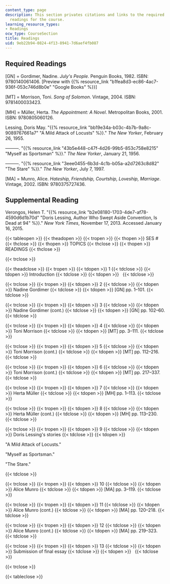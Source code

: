```yaml
---
content_type: page
description: This section privates citations and links to the required and supplemental
  readings for the course.
learning_resource_types:
- Readings
ocw_type: CourseSection
title: Readings
uid: 9eb22b94-0824-4f13-8941-7d6aef4fb087
---
```


Required Readings
-----------------

\[GN\] = Gordimer, Nadine. _July's People_. Penguin Books, 1982. ISBN: 9780140061406. \[Preview with {{% resource_link "b1fea8d3-ec86-4ac7-936f-053c746d8b0e" "Google Books" %}}\]

\[MT\] = Morrison, Toni. _Song of Solomon_. Vintage, 2004. ISBN: 9781400033423.

\[MH\] = Müller, Herta. _The Appointment: A Novel_. Metropolitan Books, 2001. ISBN: 9780805060126.

Lessing, Doris May. "{{% resource_link "bb19e34a-b03c-4b7b-9a8c-9089767661a7" "A Mild Attack of Locusts" %}}." _The New Yorker_, February 26, 1955.

———. "{{% resource_link "43b5e448-c47f-4d26-99b5-853c758e8215" "Myself as Sportsman" %}}." _The New Yorker_, January 21, 1956.

———. "{{% resource_link "3eee0455-6b3d-4c1b-b05a-a2d7263c8d82" "The Stare" %}}." _The New Yorker_, July 7, 1997.

\[MA\] = Munro, Alice. _Hateship, Friendship, Courtship, Loveship, Marriage_. Vintage, 2002. ISBN: 9780375727436.

Supplemental Reading
--------------------

Verongos, Helen T. "{{% resource_link "b2e08180-1703-4de7-af78-4590d6d1b70d" "Doris Lessing, Author Who Swept Aside Convention, Is Dead at 94" %}}." _New York Times_, November 17, 2013. Accessed January 16, 2015.

{{< tableopen >}}
{{< theadopen >}}
{{< tropen >}}
{{< thopen >}}
SES #
{{< thclose >}}
{{< thopen >}}
TOPICS
{{< thclose >}}
{{< thopen >}}
READINGS
{{< thclose >}}

{{< trclose >}}

{{< theadclose >}}
{{< tropen >}}
{{< tdopen >}}
1
{{< tdclose >}}
{{< tdopen >}}
Introduction
{{< tdclose >}}
{{< tdopen >}}
 
{{< tdclose >}}

{{< trclose >}}
{{< tropen >}}
{{< tdopen >}}
2
{{< tdclose >}}
{{< tdopen >}}
Nadine Gordimer
{{< tdclose >}}
{{< tdopen >}}
\[GN\] pp. 1–101.
{{< tdclose >}}

{{< trclose >}}
{{< tropen >}}
{{< tdopen >}}
3
{{< tdclose >}}
{{< tdopen >}}
Nadine Gordimer (cont.)
{{< tdclose >}}
{{< tdopen >}}
\[GN\] pp. 102–60.
{{< tdclose >}}

{{< trclose >}}
{{< tropen >}}
{{< tdopen >}}
4
{{< tdclose >}}
{{< tdopen >}}
Toni Morrison
{{< tdclose >}}
{{< tdopen >}}
\[MT\] pp. 3–111.
{{< tdclose >}}

{{< trclose >}}
{{< tropen >}}
{{< tdopen >}}
5
{{< tdclose >}}
{{< tdopen >}}
Toni Morrison (cont.)
{{< tdclose >}}
{{< tdopen >}}
\[MT\] pp. 112–216.
{{< tdclose >}}

{{< trclose >}}
{{< tropen >}}
{{< tdopen >}}
6
{{< tdclose >}}
{{< tdopen >}}
Toni Morrison (cont.)
{{< tdclose >}}
{{< tdopen >}}
\[MT\] pp. 217–337.
{{< tdclose >}}

{{< trclose >}}
{{< tropen >}}
{{< tdopen >}}
7
{{< tdclose >}}
{{< tdopen >}}
Herta Müller
{{< tdclose >}}
{{< tdopen >}}
\[MH\] pp. 1–113.
{{< tdclose >}}

{{< trclose >}}
{{< tropen >}}
{{< tdopen >}}
8
{{< tdclose >}}
{{< tdopen >}}
Herta Müller (cont.)
{{< tdclose >}}
{{< tdopen >}}
\[MH\] pp. 113–230.
{{< tdclose >}}

{{< trclose >}}
{{< tropen >}}
{{< tdopen >}}
9
{{< tdclose >}}
{{< tdopen >}}
Doris Lessing's stories
{{< tdclose >}}
{{< tdopen >}}


"A Mild Attack of Locusts."

"Myself as Sportsman."

"The Stare."


{{< tdclose >}}

{{< trclose >}}
{{< tropen >}}
{{< tdopen >}}
10
{{< tdclose >}}
{{< tdopen >}}
Alice Munro
{{< tdclose >}}
{{< tdopen >}}
\[MA\] pp. 3–119.
{{< tdclose >}}

{{< trclose >}}
{{< tropen >}}
{{< tdopen >}}
11
{{< tdclose >}}
{{< tdopen >}}
Alice Munro (cont.)
{{< tdclose >}}
{{< tdopen >}}
\[MA\] pp. 120–218.
{{< tdclose >}}

{{< trclose >}}
{{< tropen >}}
{{< tdopen >}}
12
{{< tdclose >}}
{{< tdopen >}}
Alice Munro (cont.)
{{< tdclose >}}
{{< tdopen >}}
\[MA\] pp. 219–323.
{{< tdclose >}}

{{< trclose >}}
{{< tropen >}}
{{< tdopen >}}
13
{{< tdclose >}}
{{< tdopen >}}
Submission of final essay
{{< tdclose >}}
{{< tdopen >}}
 
{{< tdclose >}}

{{< trclose >}}

{{< tableclose >}}